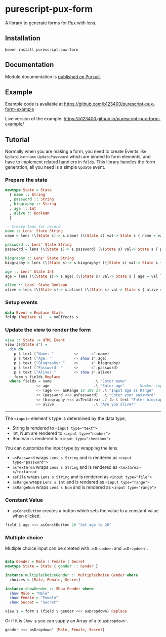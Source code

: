 # purescript-pux-form

A library to generate forms for [Pux](http://purescript-pux.org) with lens.

## Installation

```shell
bower install purescript-pux-form
```

## Documentation

Module documentation is [published on Pursuit](http://pursuit.purescript.org/packages/purescript-pux-form).

## Example

Example code is avaliable at https://github.com/b123400/purescript-pux-form-example

Live version of the example: https://b123400.github.io/purescript-pux-form-example/

## Tutorial

Normally when you are making a form, you need to create Events like `UpdateUsername` `UpdatePassword` which are binded to form elements, and have to implement related handlers in `foldp`. This library handles the form generation, all you need is a simple `Update` event.

### Prepare the state

```purescript
newtype State = State
  { name :: String
  , password :: String
  , biography :: String
  , age :: Int
  , alive :: Boolean
  }

-- Create lens for record
name :: Lens' State String
name = lens (\(State s)-> s.name) (\(State s) val-> State s { name = val })

password :: Lens' State String
password = lens (\(State s)-> s.password) (\(State s) val-> State s { password = val })

biography :: Lens' State String
biography = lens (\(State s)-> s.biography) (\(State s) val-> State s { biography = val })

age :: Lens' State Int
age = lens (\(State s)-> s.age) (\(State s) val-> State s { age = val })

alive :: Lens' State Boolean
alive = lens (\(State s)-> s.alive) (\(State s) val-> State s { alive = val })
```

### Setup events

```purescript
data Event = Replace State
foldp (Replace s) _ = noEffects s
```

### Update the view to render the form

```purescript
view :: State -> HTML Event
view (s@State s') =
  div do
    p $ text ("Name: "         <>      s'.name)
    p $ text ("Age: "          <> show s'.age)
    p $ text ("Biography: "    <>      s'.biography)
    p $ text ("Password: "     <>      s'.password)
    p $ text ("Alive? "        <> show s'.alive)
    form s fields Replace
  where fields = name                   .\ "Enter name"
              <> age                    .\ "Enter age"    -- Number input field
              <> (age <<< asRange 10 100 2) .\ "Input age as Range"      -- Custom input field
              <> (password <<< asPassword)  .\ "Enter your password"     -- String in password field
              <> (biography <<< asTextArea) ./ (b $ text "Enter biography in text area") -- Label with custom HTML
              <> alive                  .\ "Are you alive?"

```

------

The `<input>` element's type is determined by the data type,

- String is rendered to `<input type="text">`
- Int, Num are rendered to `<input type="number">`
- Boolean is rendered to `<input type="checkbox">`

You can customize the input type by wrapping the lens.

- `asPassword` wraps `Lens s String` and is rendered as `<input type="password">`
- `asTextArea` wraps `Lens s String` and is rendered as `<textarea></textarea>`
- `asFile` wraps `Lens s String` and is rendered as `<input type="file">`
- `asRange` wraps `Lens s Int` and is rendered as `<input type="range">`
- `asRangeNum` wraps `Lens s Num` and is rendered as `<input type="range">`

### Constant Value

- `asConstButton` creates a button which sets the value to a constant value when clicked.

```purescript
field $ age <<< asConstButton 20 "Set age to 20"
```

### Multiple choice

Mutliple choice input can be created with `asDropdown` and `asDropdown'`.

```purescript

data Gender = Male | Female | Secret
newtype State = State { gender :: Gender }

instance multipleChoiceGender :: MultipleChoice Gender where
  choices = [Male, Female, Secret]

instance showGender :: Show Gender where
  show Male = "Male"
  show Female = "Female"
  show Secret = "Secret"

view s = form s (field $ gender <<< asDropdown) Replace
```

Or if it is `Show a` you can supply an Array of `a` to `asDropdown'`.

```purescript
gender <<< asDropdown' [Male, Female, Secret]
```
